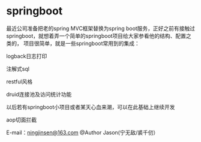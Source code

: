 # springboot
最近公司准备把老的spring MVC框架替换为spring boot服务，正好之前有接触过springboot，就想着弄一个简单的springboot项目给大家参看他的结构、配置之类的，
项目很简单，就是一些springboot常用到的集成：

logback日志打印

注解式sql

restful风格

druid连接池及访问统计功能

以后若有springboot小项目或者某天心血来潮，可以在此基础上继续开发

aop切面拦截

E-mail：ningjinsen@163.com
@Author Jason(宁无敌/裘千仞）
